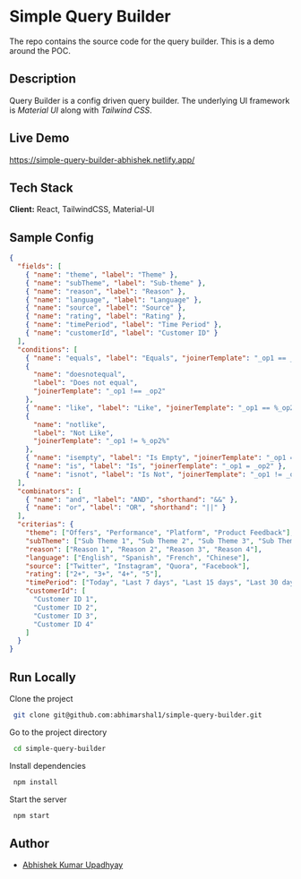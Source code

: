 # Simple Query Builder

The repo contains the source code for the query builder. This is a demo around the POC.

## Description

Query Builder is a config driven query builder. The underlying UI framework is <em>Material UI</em> along with <em>Tailwind CSS</em>.

## Live Demo

https://simple-query-builder-abhishek.netlify.app/

## Tech Stack

**Client:** React, TailwindCSS, Material-UI

## Sample Config

```json
{
  "fields": [
    { "name": "theme", "label": "Theme" },
    { "name": "subTheme", "label": "Sub-theme" },
    { "name": "reason", "label": "Reason" },
    { "name": "language", "label": "Language" },
    { "name": "source", "label": "Source" },
    { "name": "rating", "label": "Rating" },
    { "name": "timePeriod", "label": "Time Period" },
    { "name": "customerId", "label": "Customer ID" }
  ],
  "conditions": [
    { "name": "equals", "label": "Equals", "joinerTemplate": "_op1 == _op2" },
    {
      "name": "doesnotequal",
      "label": "Does not equal",
      "joinerTemplate": "_op1 !== _op2"
    },
    { "name": "like", "label": "Like", "joinerTemplate": "_op1 == %_op2%" },
    {
      "name": "notlike",
      "label": "Not Like",
      "joinerTemplate": "_op1 != %_op2%"
    },
    { "name": "isempty", "label": "Is Empty", "joinerTemplate": "_op1 == ''" },
    { "name": "is", "label": "Is", "joinerTemplate": "_op1 = _op2" },
    { "name": "isnot", "label": "Is Not", "joinerTemplate": "_op1 != _op2" }
  ],
  "combinators": [
    { "name": "and", "label": "AND", "shorthand": "&&" },
    { "name": "or", "label": "OR", "shorthand": "||" }
  ],
  "criterias": {
    "theme": ["Offers", "Performance", "Platform", "Product Feedback"],
    "subTheme": ["Sub Theme 1", "Sub Theme 2", "Sub Theme 3", "Sub Theme 4"],
    "reason": ["Reason 1", "Reason 2", "Reason 3", "Reason 4"],
    "language": ["English", "Spanish", "French", "Chinese"],
    "source": ["Twitter", "Instagram", "Quora", "Facebook"],
    "rating": ["2+", "3+", "4+", "5"],
    "timePeriod": ["Today", "Last 7 days", "Last 15 days", "Last 30 days"],
    "customerId": [
      "Customer ID 1",
      "Customer ID 2",
      "Customer ID 3",
      "Customer ID 4"
    ]
  }
}
```

## Run Locally

Clone the project

```bash
 git clone git@github.com:abhimarshal1/simple-query-builder.git
```

Go to the project directory

```bash
 cd simple-query-builder
```

Install dependencies

```bash
 npm install
```

Start the server

```bash
 npm start
```

## Author

- [Abhishek Kumar Upadhyay](https://www.abhishekupadhyay.net)
